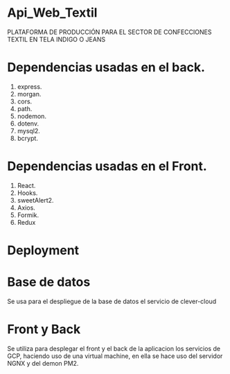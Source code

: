 # Api_Web_Textil
PLATAFORMA DE PRODUCCIÓN PARA EL SECTOR DE CONFECCIONES TEXTIL EN TELA INDIGO  O JEANS

# Dependencias usadas en el back.
1) express.
2) morgan.
3) cors.
4) path.
5) nodemon.
6) dotenv.
7) mysql2.
8) bcrypt.
   
# Dependencias usadas en el Front.
1) React.
2) Hooks.
3) sweetAlert2.
4) Axios.
5) Formik.
6) Redux

# Deployment
 # Base de datos
 Se usa para el despliegue de la base de datos el servicio de clever-cloud

 # Front y Back
 Se utiliza para desplegar el front y el back de la aplicacion los servicios de GCP, haciendo uso de una virtual machine, en ella se hace uso del servidor NGNX y del demon PM2.